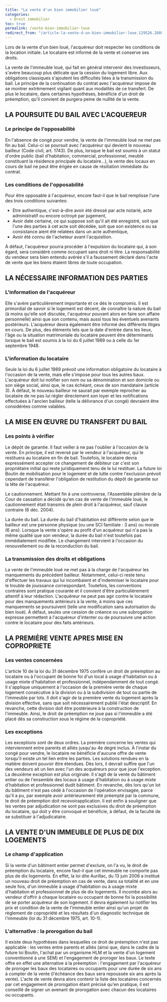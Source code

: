 ```yaml
---
title: "La vente d'un bien immobilier loué"
categories:
  - Droit immobilier
toc: true
permalink: /vente-bien-immobilier-loue  
redirect_from: "/article-la-vente-d-un-bien-immobilier-loue.129526.2688.html"
---
```

Lors de la vente d'un bien loué, l'acquéreur doit respecter les conditions de la location initiale. Le locataire est informé de la vente et conserve ses droits.

La vente de l'immeuble loué, qui fait en général intervenir des investisseurs, s'avère beaucoup plus délicate que la cession du logement libre. Aux obligations classiques s'ajoutent les difficultés liées à la transmission du bail. Le principe de la continuation du contrat avec l'acquéreur impose de se montrer extrêmement vigilant quant aux modalités de ce transfert. De plus le locataire, dans certaines hypothèses, bénéficie d'un droit de préemption, qu'il convient de purgera peine de nullité de la vente.
## LA POURSUITE DU BAIL AVEC L'ACQUEREUR
### Le principe de l'opposabilité
En l'absence de congé pour vendre, la vente de l'immeuble loué ne met pas fin au bail. Celui-ci se poursuit avec l'acquéreur qui devient le nouveau bailleur (Code civil, art. 1743). De plus, lorsque le bail est soumis à un statut d'ordre public (bail d'habitation, commercial, professionnel, meublé constituant la résidence principale du locataire...), la vente des locaux en cours de bail ne peut être érigée en cause de résiliation immédiate du contrat.
### Les conditions de l'opposabilité
Pour être opposable à l'acquéreur, encore faut-il que le bail remplisse l'une des trois conditions suivantes:
* Etre authentique, c'est-à-dire avoir été dressé par acte notarié, acte administratif ou encore octroyé par jugement,
* Avoir date certaine, ce qui suppose soit qu'il ait été enregistré, soit que l'une des parties à cet acte soit décédée, soit que son existence ou sa consistance aient été relatées dans un acte authentique,
* Avoir été connu de l'acheteur avant l'acquisition.

À défaut, l'acquéreur pourra procéder à l'expulsion du locataire qui, à son égard, sera considéré comme occupant sans droit ni titre. La responsabilité du vendeur sera bien entendu avérée s'il a faussement déclaré dans l'acte de vente que les biens étaient libres de toute occupation.
## LA NÉCESSAIRE INFORMATION DES PARTIES
### L'information de l'acquéreur
Elle s'avère particulièrement importante et ce dès le compromis. Il est primordial de savoir si le logement est décent, de connaître la nature du bail (à moins qu'elle soit discutée, l'acquéreur pouvant alors en faire son affaire personnelle) ainsi que son contenu, mais aussi tous les éventuels avenants postérieurs. L'acquéreur devra également être informé des différents litiges en cours.
De plus, des éléments tels que la date d'entrée dans les lieux, l'âge ou la situation matrimoniale du locataire peuvent être déterminants lorsque le bail est soumis à la loi du 6 juillet 1989 ou à celle du 1er septembre 1948.
### L'information du locataire
Seule la loi du 6 juillet 1989 prévoit une information obligatoire du locataire à l'occasion de la vente, mais elle s'impose pour tous les autres baux. L'acquéreur doit lui notifier son nom ou sa dénomination et son domicile ou son siège social, ainsi que, le cas échéant, ceux de son mandataire (article 3).
À défaut, le nouveau bailleur ne saurait par exemple reprocher au locataire de ne pas lui régler directement son loyer et les notifications effectuées à l'ancien bailleur (telle la délivrance d'un congé) devraient être considérées comme valables.
## LA MISE EN ŒUVRE DU TRANSFERT DU BAIL
### Les points à vérifier
Le dépôt de garantie. Il faut veiller à ne pas l'oublier à l'occasion de la vente. En principe, il est reversé par le vendeur à l'acquéreur, qui le restituera au locataire en fin de bail. Toutefois, le locataire devra expressément accepter ce changement de débiteur car c'est son propriétaire initial qui reste juridiquement tenu de le lui restituer.
La future loi Boutin de mobilisation pour le logement et de lutte contre l'exclusion prévoit cependant de transférer l'obligation de restitution du dépôt de garantie sur la tête de l'acquéreur.

Le cautionnement. Mettant fin à une controverse, l'Assemblée plénière de la Cour de cassation a décidé qu'en cas de vente de l'immeuble loué, le cautionnement était transmis de plein droit à l'acquéreur, sauf clause contraire (6 déc. 2004).

La durée du bail. La durée du bail d'habitation est différente selon que le bailleur est une personne physique (ou une SCI familiale : 3 ans) ou morale (6 ans). Lorsque la vente s'opère au profit d'un acquéreur qui n'a pas la même qualité que son vendeur, la durée du bail n'est toutefois pas immédiatement modifiée. Le changement intervient à l'occasion du renouvellement ou de la reconduction du bail.
### La transmission des droits et obligations
La vente de l'immeuble loué ne met pas à la charge de l'acquéreur les manquements du précédent bailleur. Notamment, celui-ci reste tenu d'effectuer les travaux qui lui incombaient et d'indemniser le locataire pour le trouble de jouissance correspondant. Toutefois, les conventions contraires sont pratique courante et il convient d'être particulièrement attentif à leur rédaction.
L'acquéreur ne peut pas agir contre le locataire pour des manquements antérieurs à la vente, à moins que ces manquements se poursuivent (telle une modification sans autorisation du bien loué). À défaut, seules une cession de créance ou une subrogation expresse permettent à l'acquéreur d'intenter ou de poursuivre une action contre le locataire pour des faits antérieurs.
## LA PREMIÈRE VENTE APRES MISE EN COPROPRIETE
### Les ventes concernées
L'article 10 de la loi du 31 décembre 1975 confère un droit de préemption au locataire ou à l'occupant de bonne foi d'un local à usage d'habitation ou à usage mixte d'habitation et professionnel, indépendamment de tout congé. Il s'applique uniquement à l'occasion de la première vente de chaque logement consécutive à la division ou à la subdivision de tout ou partie de l'immeuble par lots.
Il doit s'agir de la première vente du logement après la division effective, sans que soit nécessairement publié l'état descriptif. En revanche, cette division doit être postérieure à la construction de l'immeuble. Ainsi, le droit de préemption ne joue pas si l'immeuble a été placé dès sa construction sous le régime de la copropriété.
### Les exceptions
Les exceptions sont de deux ordres. La première concerne les ventes qui interviennent entre parents et alliés jusqu'au 4e degré inclus. À l'instar du congé pour vendre, le locataire ne bénéficie d'aucune offre de vente lorsqu'il existe un tel lien entre les parties. Les solutions rendues en la matière doivent pouvoir être étendues. Dès lors, il devrait suffire que l'un des vendeurs ait un lien avec l'un des acquéreurs pour que joue l'exception. La deuxième exception est plus originale.
Il s'agit de la vente du bâtiment entier ou de l'ensemble des locaux à usage d'habitation ou à usage mixte d'habitation et professionnel dudit bâtiment. En revanche, dès lors qu'un lot du bâtiment n'est pas cédé à l'occasion de l'opération envisagée, parce qu'il a pu, par exemple avoir antérieurement été préempté par la commune, le droit de préemption doit recevoirapplication.
Il est enfin à souligner que les ventes par adjudication ne sont pas exclusives du droit de préemption du locataire, qui doit y être convoqué et bénéficie, à défaut, de la faculté de se substituer à l'adjudicataire.
## LA VENTE D'UN IMMEUBLE DE PLUS DE DIX LOGEMENTS
### Le champ d'application
Si la vente d'un bâtiment entier permet d'exclure, on l'a vu, le droit de préemption du locataire, encore faut-il que cet immeuble ne comporte pas plus de dix logements. En effet, la loi dite Aurillac, du 13 juin 2006 a institué un nouveau droit de préemption en cas de vente, dans sa totalité et en une seule fois, d'un immeuble à usage d'habitation ou à usage mixte d'habitation et professionnel de plus de dix logements.
Il incombe alors au vendeur d'offrir à chaque locataire ou occupant de bonne foi la possibilité de se porter acquéreur de son logement.
Il devra également lui notifier les prix et condition de la vente de l'immeuble entier ainsi qu'un projet de règlement de copropriété et les résultats d'un diagnostic technique de l'immeuble (loi du 31 décembre 1975, art. 10-1).
### L'alternatîve : la prorogation du bail
II existe deux hypothèses dans lesquelles ce droit de préemption n'est pas applicable : les ventes entre parents et alliés (ainsi que, dans le cadre de la future loi Boutin, l'achat par un organisme HLM et la vente d'un logement conventionné à une SEM) et l'engagement de proroger les baux.
Le texte offre en effet une alternative à la préemption : l'engagement par l'acquéreur de proroger les baux des locataires ou occupants pour une durée de six ans à compter de la vente (l'échéance des baux sera repoussée six ans après la vente). L'acte de vente devra alors contenir la liste des locataires concernés par cet engagement de prorogation étant précisé qu'en pratique, il est conseillé de signer un avenant de prorogation avec chacun des locataires ou occupants.
